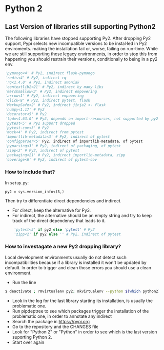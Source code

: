 # Python 2

## Last Version of libraries still supporting Python2

The following libraries have stopped supporting Py2.
After dropping Py2 support, Pypi selects new incompatible versions to be instal·led in Py2 enviroments.
making the installation fail or, worse, failing on run-time.
While we are still supporting those legacy environments,
in order to stop this from happening you should restrain their versions, conditionally to being in a py2 env.

```python
'pymongo<4' # Py2, indirect flask-pymongo
'redis<4' # Py2, indirect rq
'rq<1.4.0' # Py2, indirect amoniak
'contextlib2<21' # Py2, indirect by many libs
'marshmallow<3' # Py2, indirect empowering
'arrow<1' # Py2, indirect empowering
'click<8' # Py2, indirect pytest, flask
'MarkupSafe<2' # Py2, indirect jinja2 <- flask
'numpy<1.17' # Py2
'decorator<5' # Py2
'tqdm<4.63.0' # Py2, depends on import-resources, not supported by py2
'pytest<5' # Py2 support dropped
'pytest-cov<3' # Py2
'mock<4' # Py2, indirect from pytest
'importlib-metadata<3' # Py2, indirect of pytest
'configparser<5' Py2, indirect of importlib-metadata, of pytest
'pyparsing<3' # Py2, indirect of packaging, of pytest
'zipp<2' # Py2, indirect of pytest
'packaging<21' # Py2, indirect importlib-metadata, zipp
'coverage<6' # Py2, indirect of pytest-cov
```

### How to include that?

In `setup.py`:

```pythonimport sys
py2 = sys.version_info<(3,)                                                       
```

Then try to differentiate direct dependencies and indirect.

- For direct, keep the alternative for Py3.
- For indirect, the alternative should be an empty string and try to keep track of the direct dependency that leads to it.

```python
    'pytest<5' if py2 else 'pytest' # Py2
    'zipp<2' if py2 else '' # Py2, indirect of pytest
```

### How to investagate a new Py2 dropping library?

Local development environments usually do not detect such incompatibilities
because if a library is installed it won't be updated by default.
In order to trigger and clean those errors you should use a clean environment.


- Run the line
```bash 
$ deactivate ; rmvirtualenv py2; mkvirtualenv --python $(which python2) py2; pip install pipdeptree; ./setup.py develop
```
- Look in the log for the last library starting its installation, is usually the problematic one.
- Run pipdeptree to see which packages trigger the installation of the problematic one, in order to annotate any indirect
- Search the package in https://pypi.org
- Go to the repository and the CHANGES file
- Look for "Python 2" or "Python" in order to see which is the last version suporting Python 2.
- Start over again




